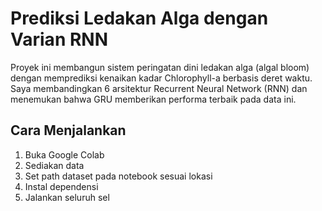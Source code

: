 # Prediksi Ledakan Alga dengan Varian RNN

Proyek ini membangun sistem peringatan dini ledakan alga (algal bloom) dengan memprediksi kenaikan kadar Chlorophyll-a berbasis deret waktu. Saya membandingkan 6 arsitektur Recurrent Neural Network (RNN) dan menemukan bahwa GRU memberikan performa terbaik pada data ini.

## Cara Menjalankan 
1. Buka Google Colab 
2. Sediakan data
3. Set path dataset pada notebook sesuai lokasi
4. Instal dependensi
5. Jalankan seluruh sel
